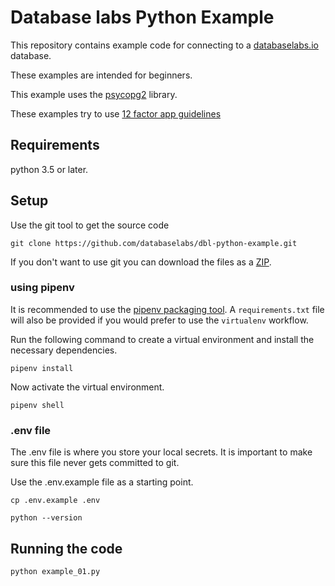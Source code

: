 Database labs Python Example
============================

This repository contains example code for connecting to a 
[databaselabs.io](https://www.databaselabs.io/) database.

These examples are intended for beginners. 

This example uses the [psycopg2](http://initd.org/psycopg/) library.

These examples try to use [12 factor app guidelines](https://12factor.net/)

Requirements
------------

python 3.5 or later.

Setup
-----

Use the git tool to get the source code

```
git clone https://github.com/databaselabs/dbl-python-example.git
```

If you don't want to use git you can download the files as a
[ZIP](https://github.com/databaselabs/dbl-python-example/archive/master.zip).

### using pipenv

It is recommended to use the [pipenv packaging tool](https://realpython.com/pipenv-guide/).
A `requirements.txt` file will also be provided if you would prefer to use the `virtualenv` workflow.

Run the following command to create a virtual environment and install the necessary dependencies.

```
pipenv install
```

Now activate the virtual environment.

```
pipenv shell
```

### .env file

The .env file is where you store your local secrets. It is important to make sure this file never
gets committed to git.

Use the .env.example file as a starting point.

```
cp .env.example .env
```

[comment]: # (TODO sections for editing the .env file)

```
python --version
```

## Running the code

```
python example_01.py
```
